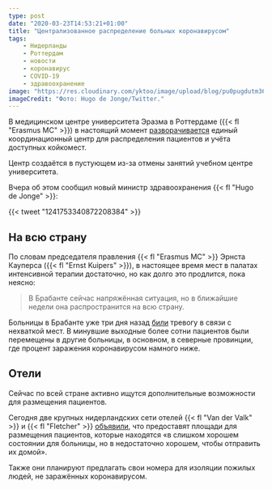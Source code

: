 ```yaml
---
type: post
date: "2020-03-23T14:53:21+01:00"
title: "Централизованное распределение больных коронавирусом"
tags:
    - Нидерланды
    - Роттердам
    - новости
    - коронавирус
    - COVID-19
    - здравоохранение
image: "https://res.cloudinary.com/yktoo/image/upload/blog/pu0pugdutm365kdydyol.jpg"
imageCredit: "Фото: Hugo de Jonge/Twitter."
---
```


В медицинском центре университета Эразма в Роттердаме ({{< fl "Erasmus MC" >}}) в настоящий момент [разворачивается](https://nos.nl/artikel/2328037-verdeling-coronapatienten-over-nederland-nu-centraal-geregeld.html) единый координационный центр для распределения пациентов и учёта доступных койкомест.

Центр создаётся в пустующем из-за отмены занятий учебном центре университета.

<!--more-->

Вчера об этом сообщил новый министр здравоохранения {{< fl "Hugo de Jonge" >}}:

{{< tweet "1241753340872208384" >}}

## На всю страну

По словам председателя правления {{< fl "Erasmus MC" >}} Эрнста Кауперса ({{< fl "Ernst Kuipers" >}}), в настоящее время мест в палатах интенсивной терапии достаточно, но как долго это продлится, пока неясно:

> В Брабанте сейчас напряжённая ситуация, но в ближайшие недели она распространится на всю страну.

Больницы в Брабанте уже три дня назад [били](https://nos.nl/artikel/2327776-brabantse-ziekenhuizen-we-gaan-plat-en-hebben-hulp-nodig.html) тревогу в связи с нехваткой мест. В минувшие выходные более сотни пациентов были перемещены в другие больницы, в основном, в северные провинции, где процент заражения коронавирусом намного ниже.

## Отели

Сейчас по всей стране активно ищутся дополнительные возможности для размещения пациентов.

Сегодня две крупных нидерландских сети отелей {{< fl "Van der Valk" >}} и {{< fl "Fletcher" >}} [объявили](https://www.omroepbrabant.nl/nieuws/3176638/Hotelketens-Van-der-Valk-en-Fletcher-gaan-coronapatienten-onderbrengen), что предоставят площади для размещения пациентов, которые находятся «в слишком хорошем состоянии для больницы, но в недостаточно хорошем, чтобы отправить их домой».

Также они планируют предлагать свои номера для изоляции пожилых людей, не заражённых коронавирусом.